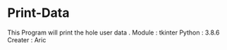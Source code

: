 # Print-Data
This Program will print the hole user data .
Module : tkinter
Python : 3.8.6
Creater : Aric 
